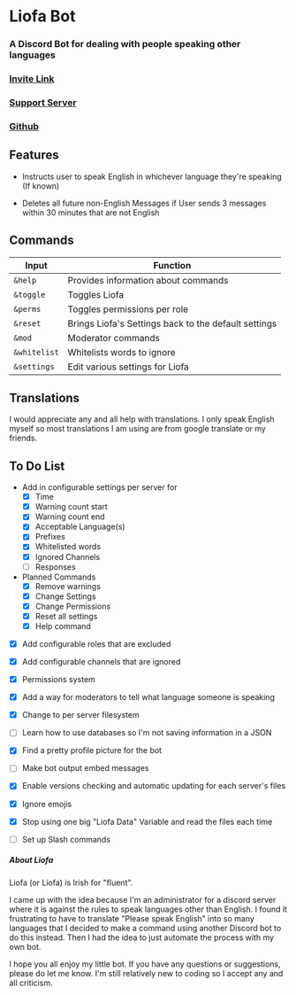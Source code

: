 # Liofa Bot

### A Discord Bot for dealing with people speaking other languages
### [Invite Link](https://discord.com/api/oauth2/authorize?client_id=866186816645890078&permissions=76800&scope=bot)
### [Support Server](https://discord.gg/ay7uzuHctN)
### [Github](https://github.com/TheFacelessOne/Liofa-Bot)

  

## Features

- Instructs user to speak English in whichever language they're speaking (If known)

- Deletes all future non-English Messages if User sends 3 messages within 30 minutes that are not English

  

## Commands

Input | Function
------------|--------------------
`&help` | Provides information about commands
`&toggle` | Toggles Liofa
`&perms` | Toggles permissions per role
`&reset` | Brings Liofa's Settings back to the default settings
`&mod` | Moderator commands
`&whitelist` | Whitelists words to ignore
`&settings` | Edit various settings for Liofa

  

## Translations

I would appreciate any and all help with translations. I only speak English myself so most translations I am using are from google translate or my friends.

  

## To Do List

- Add in configurable settings per server for
	- [x] Time
	- [x] Warning count start
	- [x] Warning count end
	- [x] Acceptable Language(s)
	- [x] Prefixes
	- [x] Whitelisted words
	- [x] Ignored Channels
	- [ ] Responses

- Planned Commands
	- [x] Remove warnings
	- [x] Change Settings
	- [x] Change Permissions
	- [x] Reset all settings
	- [x] Help command

- [x] Add configurable roles that are excluded

- [x] Add configurable channels that are ignored

-  [x] Permissions system

- [x] Add a way for moderators to tell what language someone is speaking

-  [x] Change to per server filesystem

- [ ] Learn how to use databases so I'm not saving information in a JSON

- [x] Find a pretty profile picture for the bot

- [ ] Make bot output embed messages

- [x] Enable versions checking and automatic updating for each server's files

- [x] Ignore emojis

- [x] Stop using one big "Liofa Data" Variable and read the files each time

- [ ] Set up Slash commands

  

##### About Liofa

Liofa (or Líofa) is Irish for "fluent".

I came up with the idea because I'm an administrator for a discord server where it is against the rules to speak languages other than English. I found it frustrating to have to translate "Please speak English" into so many languages that I decided to make a command using another Discord bot to do this instead. Then I had the idea to just automate the process with my own bot.

I hope you all enjoy my little bot. If you have any questions or suggestions, please do let me know. I'm still relatively new to coding so I accept any and all criticism.